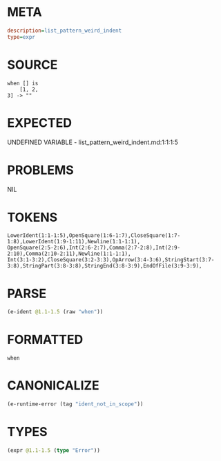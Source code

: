 # META
~~~ini
description=list_pattern_weird_indent
type=expr
~~~
# SOURCE
~~~roc
when [] is
    [1, 2,
3] -> ""
~~~
# EXPECTED
UNDEFINED VARIABLE - list_pattern_weird_indent.md:1:1:1:5
# PROBLEMS
NIL
# TOKENS
~~~zig
LowerIdent(1:1-1:5),OpenSquare(1:6-1:7),CloseSquare(1:7-1:8),LowerIdent(1:9-1:11),Newline(1:1-1:1),
OpenSquare(2:5-2:6),Int(2:6-2:7),Comma(2:7-2:8),Int(2:9-2:10),Comma(2:10-2:11),Newline(1:1-1:1),
Int(3:1-3:2),CloseSquare(3:2-3:3),OpArrow(3:4-3:6),StringStart(3:7-3:8),StringPart(3:8-3:8),StringEnd(3:8-3:9),EndOfFile(3:9-3:9),
~~~
# PARSE
~~~clojure
(e-ident @1.1-1.5 (raw "when"))
~~~
# FORMATTED
~~~roc
when
~~~
# CANONICALIZE
~~~clojure
(e-runtime-error (tag "ident_not_in_scope"))
~~~
# TYPES
~~~clojure
(expr @1.1-1.5 (type "Error"))
~~~
